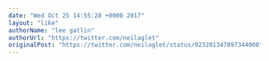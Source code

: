 ```yaml
---
date: "Wed Oct 25 14:55:28 +0000 2017"
layout: "like"
authorName: "lee gatlin"
authorUrl: "https://twitter.com/neilaglet"
originalPost: "https://twitter.com/neilaglet/status/923201347897344000"
---
```

